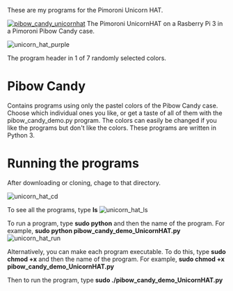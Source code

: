 These are my programs for the Pimoroni Unicorn HAT.

[![pibow_candy_unicornhat](https://user-images.githubusercontent.com/13591438/37558100-a4fd4280-29dc-11e8-8f32-6fbcbc048020.JPG)](https://www.dropbox.com/s/sioqpoty8qqnhrm/Pibow_Candy_UnicornHAT.AVI?dl=0)
The Pimoroni UnicornHAT on a Rasberry Pi 3 in a Pimoroni Pibow Candy case.

![unicorn_hat_purple](https://user-images.githubusercontent.com/13591438/46252665-9bbb8700-c431-11e8-9744-fa69e2e29040.png)

The program header in 1 of 7 randomly selected colors.

# Pibow Candy
Contains programs using only the pastel colors of the Pibow Candy case. Choose which individual ones you like, or get a taste of all of them with the pibow_candy_demo.py program. The colors can easily be changed if you like the programs but don't like the colors. These programs are written in Python 3.

# Running the programs
After downloading or cloning, chage to that directory.

![unicorn_hat_cd](https://user-images.githubusercontent.com/13591438/46269467-f83ca600-c506-11e8-9b8d-1de0e2120916.png)

To see all the programs, type **ls**
![unicorn_hat_ls](https://user-images.githubusercontent.com/13591438/46269476-05599500-c507-11e8-9daf-0c15e35840b2.png)

To run a program, type **sudo python** and then the name of the program. For example, **sudo python pibow_candy_demo_UnicornHAT.py**
![unicorn_hat_run](https://user-images.githubusercontent.com/13591438/46269482-0c80a300-c507-11e8-966f-35be7fe8abfe.png)
  
Alternatively, you can make each program executable. To do this, type **sudo chmod +x** and then the name of the program.
For example, **sudo chmod +x pibow_candy_demo_UnicornHAT.py**
  
Then to run the program, type **sudo ./pibow_candy_demo_UnicornHAT.py**
